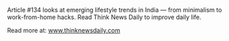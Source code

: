 Article #134 looks at emerging lifestyle trends in India — from minimalism to work-from-home hacks. Read Think News Daily to improve daily life.

Read more at: www.thinknewsdaily.com